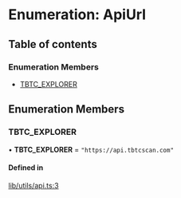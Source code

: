 # Enumeration: ApiUrl

## Table of contents

### Enumeration Members

- [TBTC\_EXPLORER](ApiUrl.md#tbtc_explorer)

## Enumeration Members

### TBTC\_EXPLORER

• **TBTC\_EXPLORER** = ``"https://api.tbtcscan.com"``

#### Defined in

[lib/utils/api.ts:3](typescript/src/lib/utils/api.ts#L3)

